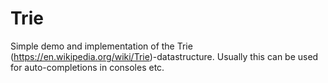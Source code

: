# Trie

Simple demo and implementation of the Trie (https://en.wikipedia.org/wiki/Trie)-datastructure. 
Usually this can be used for auto-completions in consoles etc.

